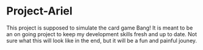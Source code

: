 Project-Ariel
=============

This project is supposed to simulate the card game Bang! It is meant to be an on going project to keep my development skills fresh and up to date. Not sure what this will look like in the end, but it will be a fun and painful jouney.
